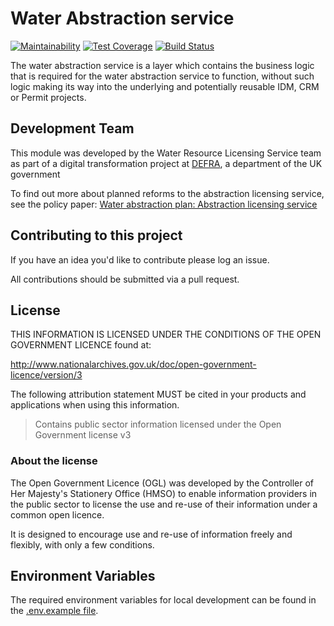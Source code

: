 # Water Abstraction service

[![Maintainability](https://api.codeclimate.com/v1/badges/9ee43d8d24011c130e15/maintainability)](https://codeclimate.com/github/DEFRA/water-abstraction-service/maintainability)
[![Test Coverage](https://api.codeclimate.com/v1/badges/9ee43d8d24011c130e15/test_coverage)](https://codeclimate.com/github/DEFRA/water-abstraction-service/test_coverage)
[![Build Status](https://travis-ci.org/DEFRA/water-abstraction-service.svg?branch=master)](https://travis-ci.org/DEFRA/water-abstraction-service)

The water abstraction service is a layer which contains the business logic that is required for the water abstraction service to function, without such logic making its way into the underlying and potentially reusable IDM, CRM or Permit projects.

## Development Team

This module was developed by the Water Resource Licensing Service team as part of a digital transformation project at [DEFRA](https://www.gov.uk/government/organisations/department-for-environment-food-rural-affairs), a department of the UK government

To find out more about planned reforms to the abstraction licensing service, see the policy paper: [Water abstraction plan: Abstraction licensing service](https://www.gov.uk/government/publications/water-abstraction-plan-2017/water-abstraction-plan-abstraction-licensing-service)

## Contributing to this project

If you have an idea you'd like to contribute please log an issue.

All contributions should be submitted via a pull request.

## License

THIS INFORMATION IS LICENSED UNDER THE CONDITIONS OF THE OPEN GOVERNMENT LICENCE found at:

<http://www.nationalarchives.gov.uk/doc/open-government-licence/version/3>

The following attribution statement MUST be cited in your products and applications when using this information.

> Contains public sector information licensed under the Open Government license v3

### About the license

The Open Government Licence (OGL) was developed by the Controller of Her Majesty's Stationery Office (HMSO) to enable information providers in the public sector to license the use and re-use of their information under a common open licence.

It is designed to encourage use and re-use of information freely and flexibly, with only a few conditions.

## Environment Variables

The required environment variables for local development can be found in the [.env.example file](./.env.example).
